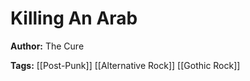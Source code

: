 # Killing An Arab

**Author:** The Cure

**Tags:** [[Post-Punk]] [[Alternative Rock]] [[Gothic Rock]]
